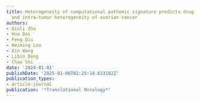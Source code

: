 ```yaml
---
title: Heterogeneity of computational pathomic signature predicts drug resistance
  and intra-tumor heterogeneity of ovarian cancer
authors:
- Qiuli Zhu
- Hua Dai
- Feng Qiu
- Weiming Lou
- Xin Wang
- Libin Deng
- Chao Shi
date: '2024-01-01'
publishDate: '2025-01-06T02:25:14.633102Z'
publication_types:
- article-journal
publication: '*Translational Oncology*'
---
```

